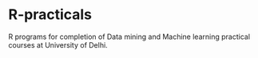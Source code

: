 # R-practicals
R programs for completion of Data mining and Machine learning practical courses at University of Delhi.
